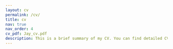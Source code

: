 ```yaml
---
layout: cv
permalink: /cv/
title: cv
nav: true
nav_order: 4
cv_pdf: Jay_cv.pdf
description: This is a brief summary of my CV. You can find detailed CV attached on the top right button.
---
```

